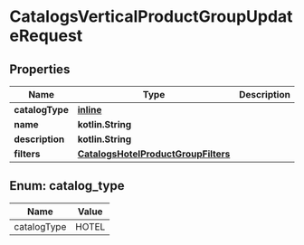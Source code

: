
# CatalogsVerticalProductGroupUpdateRequest

## Properties
Name | Type | Description | Notes
------------ | ------------- | ------------- | -------------
**catalogType** | [**inline**](#CatalogType) |  |  [optional]
**name** | **kotlin.String** |  |  [optional]
**description** | **kotlin.String** |  |  [optional]
**filters** | [**CatalogsHotelProductGroupFilters**](CatalogsHotelProductGroupFilters.md) |  |  [optional]


<a id="CatalogType"></a>
## Enum: catalog_type
Name | Value
---- | -----
catalogType | HOTEL



